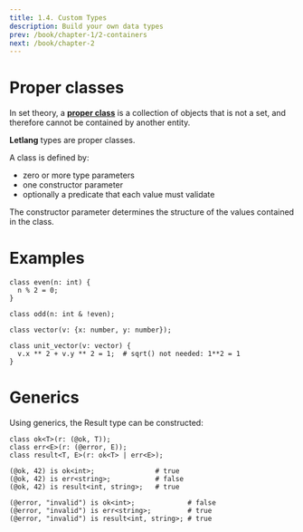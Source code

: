 ```yaml
---
title: 1.4. Custom Types
description: Build your own data types
prev: /book/chapter-1/2-containers
next: /book/chapter-2
---
```


# Proper classes

In set theory, a **[proper class](https://en.wikipedia.org/wiki/Class_(set_theory))**
is a collection of objects that is not a set, and therefore cannot be contained
by another entity.

**Letlang** types are proper classes.

A class is defined by:

 - zero or more type parameters
 - one constructor parameter
 - optionally a predicate that each value must validate

The constructor parameter determines the structure of the values contained in
the class.

# Examples

```letlang
class even(n: int) {
  n % 2 = 0;
}

class odd(n: int & !even);
```

```letlang
class vector(v: {x: number, y: number});

class unit_vector(v: vector) {
  v.x ** 2 + v.y ** 2 = 1;  # sqrt() not needed: 1**2 = 1
}
```

# Generics

Using generics, the Result type can be constructed:

```letlang
class ok<T>(r: (@ok, T));
class err<E>(r: (@error, E));
class result<T, E>(r: ok<T> | err<E>);
```

```letlang
(@ok, 42) is ok<int>;               # true
(@ok, 42) is err<string>;           # false
(@ok, 42) is result<int, string>;   # true

(@error, "invalid") is ok<int>;             # false
(@error, "invalid") is err<string>;         # true
(@error, "invalid") is result<int, string>; # true
```
